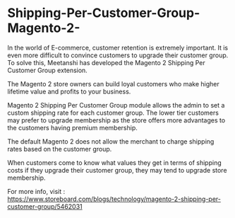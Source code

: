 # Shipping-Per-Customer-Group-Magento-2-

In the world of E-commerce, customer retention is extremely important. It is even more difficult to convince customers to upgrade their customer group. To solve this, Meetanshi has developed the Magento 2 Shipping Per Customer Group extension.  

The Magento 2 store owners can build loyal customers who make higher lifetime value and profits to your business.  

Magento 2 Shipping Per Customer Group module allows the admin to set a custom shipping rate for each customer group. The lower tier customers may prefer to upgrade membership as the store offers more advantages to the customers having premium membership.  

The default Magento 2 does not allow the merchant to charge shipping rates based on the customer group.  

When customers come to know what values they get in terms of shipping costs if they upgrade their customer group, they may tend to upgrade store membership.  

For more info, visit : https://www.storeboard.com/blogs/technology/magento-2-shipping-per-customer-group/5462031
